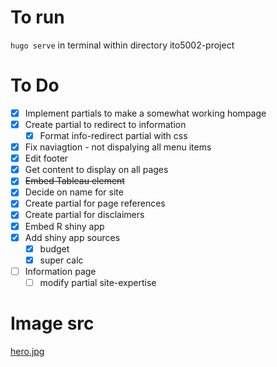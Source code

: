 # To run
`hugo serve` in terminal within directory ito5002-project

# To Do
- [x] Implement partials to make a somewhat working hompage
- [x] Create partial to redirect to information
    - [x] Format info-redirect partial with css
- [x] Fix naviagtion - not dispalying all menu items
- [x] Edit footer
- [x] Get content to display on all pages
- [x] ~~Embed Tableau element~~
- [x] Decide on name for site
- [x] Create partial for page references
- [x] Create partial for disclaimers
- [x] Embed R shiny app
- [x] Add shiny app sources
    - [x] budget
    - [x] super calc 
- [ ] Information page
    - [ ] modify partial site-expertise

# Image src
[hero.jpg](https://www.pexels.com/photo/brunette-relaxing-with-rose-on-chair-15781480/)